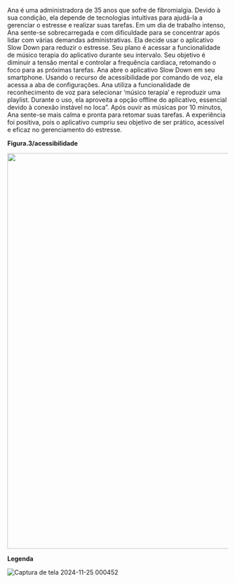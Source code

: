 Ana é uma administradora de 35 anos que sofre de fibromialgia. Devido à sua condição, ela depende de tecnologias intuitivas para ajudá-la a gerenciar o estresse e realizar suas tarefas. Em um dia de trabalho intenso, Ana sente-se sobrecarregada e com dificuldade para se concentrar após lidar com várias demandas administrativas. Ela decide usar o aplicativo Slow Down para reduzir o estresse. Seu plano é acessar a funcionalidade de músico terapia do aplicativo durante seu intervalo. Seu objetivo é diminuir a tensão mental e controlar a frequência cardíaca, retomando o foco para as próximas tarefas. Ana abre o aplicativo Slow Down em seu smartphone. Usando o recurso de acessibilidade por comando de voz, ela acessa a aba de configurações. Ana utiliza a funcionalidade de reconhecimento de voz para selecionar ‘músico terapia’ e reproduzir uma playlist.  Durante o uso, ela aproveita a opção offline do aplicativo, essencial devido à conexão instável no loca”.
 Após ouvir as músicas por 10 minutos, Ana sente-se mais calma e pronta para retomar suas tarefas. A experiência foi positiva, pois o aplicativo cumpriu seu objetivo de ser prático, acessível e eficaz no gerenciamento do estresse.


**Figura.3/acessibilidade**
<div align="center">
<img src="https://github.com/user-attachments/assets/29533a87-750c-48e7-b0f3-ecf1f662dca6" width="900px"/>
</div>

**Legenda**

![Captura de tela 2024-11-25 000452](https://github.com/user-attachments/assets/3943217a-c311-4c04-9f63-89c286a6c0fc)
